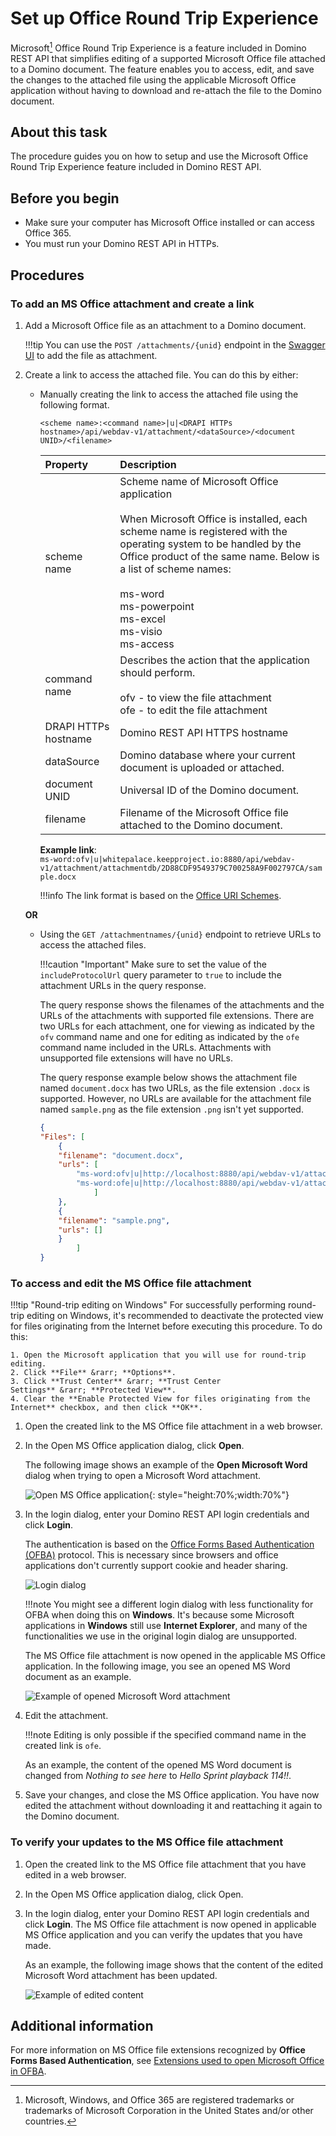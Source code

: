 # Set up Office Round Trip Experience

Microsoft[^1] Office Round Trip Experience is a feature included in Domino REST API that simplifies editing of a supported Microsoft Office file attached to a Domino document. The feature enables you to access, edit, and save the changes to the attached file using the applicable Microsoft Office application without having to download and re-attach the file to the Domino document.

[^1]: Microsoft, Windows, and Office 365 are registered trademarks or trademarks of Microsoft Corporation in the United States and/or other countries.

## About this task

The procedure guides you on how to setup and use the Microsoft Office Round Trip Experience feature included in Domino REST API.

## Before you begin

- Make sure your computer has Microsoft Office installed or can access Office 365.
- You must run your Domino REST API in HTTPs.

## Procedures

### To add an MS Office attachment and create a link

1. Add a Microsoft Office file as an attachment to a Domino document.

    !!!tip
        You can use the `POST /attachments/{unid}` endpoint in the [Swagger UI](../../tutorial/swagger.md) to add the file as attachment.

2. Create a link to access the attached file. You can do this by either:

    - Manually creating the link to access the attached file using the following format.

        ```text
        <scheme name>:<command name>|u|<DRAPI HTTPs hostname>/api/webdav-v1/attachment/<dataSource>/<document UNID>/<filename>
        ```

        |Property|Description|
        |:-----|:--------|
        |scheme name|Scheme name of Microsoft Office application</br></br>When Microsoft Office is installed, each scheme name is registered with the operating system to be handled by the Office product of the same name. Below is a list of scheme names:</br></br>ms-word</br>ms-powerpoint</br>ms-excel</br>ms-visio</br>ms-access|
        |command name|Describes the action that the application should perform.</br></br>ofv - to view the file attachment</br>ofe - to edit the file attachment</br>|
        |DRAPI HTTPs hostname| Domino REST API HTTPS hostname|
        | dataSource | Domino database where your current document is uploaded or attached.|
        | document UNID| Universal ID of the Domino document.|
        | filename | Filename of the Microsoft Office file attached to the Domino document.|

        **Example link**:</br>
        `ms-word:ofv|u|whitepalace.keepproject.io:8880/api/webdav-v1/attachment/attachmentdb/2D88CDF9549379C700258A9F002797CA/sample.docx`

        !!!info
            The link format is based on the [Office URI Schemes](https://learn.microsoft.com/en-us/office/client-developer/office-uri-schemes).

    **OR**

    - Using the `GET /attachmentnames/{unid}` endpoint to retrieve URLs to access the attached files.

        !!!caution "Important"
            Make sure to set the value of the `includeProtocolUrl` query parameter to `true` to include the attachment URLs in the query response.

        The query response shows the filenames of the attachments and the URLs of the attachments with supported file extensions. There are two URLs for each attachment, one for viewing as indicated by the `ofv` command name and one for editing as indicated by the `ofe` command name included in the URLs. Attachments with unsupported file extensions will have no URLs.

        The query response example below shows the attachment file named `document.docx` has two URLs, as the file extension `.docx` is supported. However, no URLs are available for the attachment file named `sample.png` as the file extension `.png` isn't yet supported.

        ```json
        {
        "Files": [
            {
            "filename": "document.docx",
            "urls": [
                "ms-word:ofv|u|http://localhost:8880/api/webdav-v1/attachment/dataSource/documentUNID/document.docx",
                "ms-word:ofe|u|http://localhost:8880/api/webdav-v1/attachment/dataSource/documentUNID/document.docx"
                    ]
            },
            {
            "filename": "sample.png",
            "urls": []
            }
                ]
        } 
        ```

### To access and edit the MS Office file attachment

!!!tip "Round-trip editing on Windows"
    For successfully performing round-trip editing on Windows, it's recommended to deactivate the protected view for files originating from the Internet before executing this procedure. To do this:

    1. Open the Microsoft application that you will use for round-trip editing.
    2. Click **File** &rarr; **Options**.
    3. Click **Trust Center** &rarr; **Trust Center Settings** &rarr; **Protected View**.
    4. Clear the **Enable Protected View for files originating from the Internet** checkbox, and then click **OK**.


1. Open the created link to the MS Office file attachment in a web browser.
2. In the Open MS Office application dialog, click **Open**.

    The following image shows an example of the **Open Microsoft Word** dialog when trying to open a Microsoft Word attachment.

    ![Open MS Office application](../../assets/images/SaveMSW.png){: style="height:70%;width:70%"}

3. In the login dialog, enter your Domino REST API login credentials and click **Login**.

    The authentication is based on the [Office Forms Based Authentication (OFBA)](https://learn.microsoft.com/en-us/openspecs/sharepoint_protocols/ms-ofba/30c7bbe9-b284-421f-b866-4e7ed4866027) protocol. This is necessary since browsers and office applications don't currently support cookie and header sharing.

    ![Login dialog](../../assets/images/ofbalogin.png)
        
    !!!note
        You might see a different login dialog with less functionality for OFBA when doing this on **Windows**. It's because some Microsoft applications in **Windows** still use **Internet Explorer**, and many of the functionalities we use in the original login dialog are unsupported.

    The MS Office file attachment is now opened in the applicable MS Office application. In the following image, you see an opened MS Word document as an example.

    ![Example of opened Microsoft Word attachment](../../assets/images/rtmodify.png)

4. Edit the attachment.

    !!!note
        Editing is only possible if the specified command name in the created link is `ofe`.

    As an example, the content of the opened MS Word document is changed from *Nothing to see here* to *Hello Sprint playback 114!!*.

5. Save your changes, and close the MS Office application. You have now edited the attachment without downloading it and reattaching it again to the Domino document.

### To verify your updates to the MS Office file attachment

1. Open the created link to the MS Office file attachment that you have edited in a web browser.
2. In the Open MS Office application dialog, click Open.
3. In the login dialog, enter your Domino REST API login credentials and click **Login**. The MS Office file attachment is now opened in applicable MS Office application and you can verify the updates that you have made.

    As an example, the following image shows that the content of the edited Microsoft Word attachment has been updated.  

    ![Example of edited content](../../assets/images/rtsave.png)

## Additional information

For more information on MS Office file extensions recognized by **Office Forms Based Authentication**, see [Extensions used to open Microsoft Office in OFBA](../../references/ofba.md).
